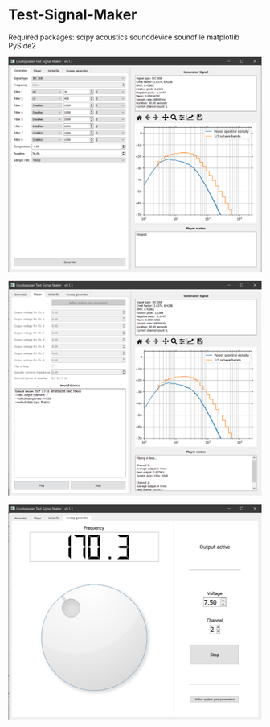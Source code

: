 # Test-Signal-Maker
Required packages:
scipy
acoustics
sounddevice
soundfile
matplotlib
PySide2

![Image generator page](./screenshots/generator.png)

![Image player page](./screenshots/player.png)

![Image sweeper page](./screenshots/sweeper.png)
